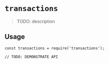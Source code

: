 # `transactions`

> TODO: description

## Usage

```
const transactions = require('transactions');

// TODO: DEMONSTRATE API
```
